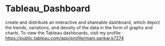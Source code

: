 # Tableau_Dashboard
 create and distribute an interactive and shareable dashboard, which depict the trends, variations, and density of the data in the form of graphs and charts.
 To view the Tableau dashboards, visit my profile: https://public.tableau.com/app/profile/mani.sankar.k7274
